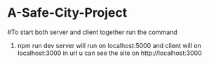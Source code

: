 # A-Safe-City-Project
#To start both server and client together
run the command 
1. npm run dev
server will run on localhost:5000 and client will on localhost:3000
in url u can see the site on http://localhost:3000
